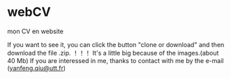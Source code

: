 # webCV
mon CV en website

If you want to see it, you can click the button "clone or download" and then download the file .zip.
！！！ It's a little big because of the images.(about 40 Mb)
If you are interessed in me, thanks to contact with me by the e-mail (yanfeng.qiu@utt.fr)

